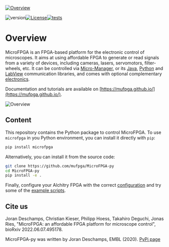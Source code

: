 <a href="https://mufpga.github.io/"><img src="https://raw.githubusercontent.com/mufpga/mufpga.github.io/main/img/logo_title.png" alt="Overview"/>

</a>

![version](https://img.shields.io/badge/version-3.1.1-blue)[![License](https://img.shields.io/badge/License-BSD_3--Clause-blue.svg)](https://opensource.org/licenses/BSD-3-Clause)[![tests](https://github.com/mufpga/MicroFPGA-py/actions/workflows/test_and_deploy.yml/badge.svg)](https://github.com/mufpga/MicroFPGA-py/actions/workflows/test_and_deploy.yml)



# Overview

MicroFPGA is an FPGA-based platform for the electronic control of microscopes. It aims at using affordable FPGA to generate or read signals from a variety of devices, including cameras, lasers, servomotors, filter-wheels, etc. It can be controlled via [Micro-Manager](https://micro-manager.org/MicroFPGA), or its [Java](https://github.com/mufpga/MicroFPGA-java), [Python](https://github.com/mufpga/MicroFPGA-py) and [LabView](https://github.com/mufpga/MicroFPGA-labview) communication libraries, and comes with optional complementary [electronics](https://github.com/mufpga/MicroFPGA-electronics).

Documentation and tutorials are available on [https://mufpga.github.io/](https://mufpga.github.io/).



<img src="https://raw.githubusercontent.com/mufpga/mufpga.github.io/main/img/figs/G_overview.png" alt="Overview"/>

## Content

This repository contains the Python package to control MicroFPGA. To use `microfpga` in you Python environment, you can install it directly with `pip`:

```bash
pip install microfpga
```

Alternatively, you can install it from the source code:

``` bash
git clone https://github.com/mufpga/MicroFPGA-py
cd MicroFPGA-py
pip install -e .
```

Finally, configure your Alchitry FPGA with the correct [configuration](https://github.com/mufpga/MicroFPGA) and try some of the [example scripts](https://github.com/mufpga/MicroFPGA-py/tree/main/examples).


## Cite us
Joran Deschamps, Christian Kieser, Philipp Hoess, Takahiro Deguchi, Jonas Ries, "MicroFPGA: an affordable FPGA platform for microscope control",
bioRxiv 2022.06.07.495178.

MicroFPGA-py was written by Joran Deschamps, EMBL (2020). [PyPi page](https://pypi.org/project/microfpga/)
